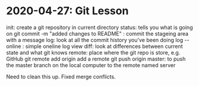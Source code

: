 # 2020-04-27: Git Lesson
init: create a git repository in current directory
status: tells you what is going on
git commit -m "added changes to README" : commit the stageing area with a message
log: look at all the commit history you've been doing
	log --online : simple oneline log view
diff: look at differences between current state and what git knows
remote: place where the git repo is store, e.g. GitHub
	git remote add origin <URL> add a remote
	git push origin master: to push the master branch on the local computer to the remote named server

Need to clean this  up.
Fixed merge conflicts.
